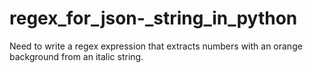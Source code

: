 # regex_for_json-_string_in_python

Need to write a regex expression that extracts numbers with an orange background from an italic string.
